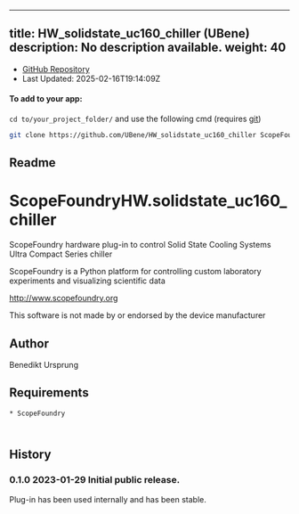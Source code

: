 
---
title: HW_solidstate_uc160_chiller (UBene)
description: No description available.
weight: 40
---
- [GitHub Repository](https://github.com/UBene/HW_solidstate_uc160_chiller)
- Last Updated: 2025-02-16T19:14:09Z


#### To add to your app:

`cd to/your_project_folder/` and use the following cmd (requires [git](/docs/100_development/20_git/))

```bash
git clone https://github.com/UBene/HW_solidstate_uc160_chiller ScopeFoundryHW/solidstate_uc160_chiller
```


## Readme
ScopeFoundryHW.solidstate_uc160_chiller
=======================================

ScopeFoundry hardware plug-in to control Solid State Cooling Systems Ultra Compact Series chiller

ScopeFoundry is a Python platform for controlling custom laboratory 
experiments and visualizing scientific data

<http://www.scopefoundry.org>

This software is not made by or endorsed by the device manufacturer

Author
----------

Benedikt Ursprung 

Requirements
------------

	* ScopeFoundry

​	
History
--------

### 0.1.0	2023-01-29	Initial public release.

Plug-in has been used internally and has been stable.

